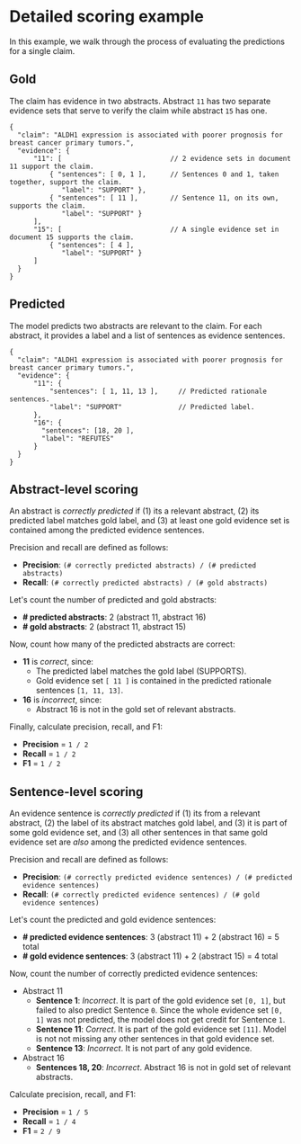 # Detailed scoring example

In this example, we walk through the process of evaluating the predictions for a single claim.


## Gold

The claim has evidence in two abstracts. Abstract `11` has two separate evidence sets that serve to verify the claim while abstract `15` has one.

```
{
  "claim": "ALDH1 expression is associated with poorer prognosis for breast cancer primary tumors.",
  "evidence": {
      "11": [                           // 2 evidence sets in document 11 support the claim.
          { "sentences": [ 0, 1 ],      // Sentences 0 and 1, taken together, support the claim.
             "label": "SUPPORT" },
          { "sentences": [ 11 ],        // Sentence 11, on its own, supports the claim.
             "label": "SUPPORT" }
      ],
      "15": [                           // A single evidence set in document 15 supports the claim.
          { "sentences": [ 4 ],
             "label": "SUPPORT" }
      ]
  }
}
```

## Predicted

The model predicts two abstracts are relevant to the claim. For each abstract, it provides a label and a list of sentences as evidence sentences.

```
{
  "claim": "ALDH1 expression is associated with poorer prognosis for breast cancer primary tumors.",
  "evidence": {
      "11": {
          "sentences": [ 1, 11, 13 ],     // Predicted rationale sentences.
          "label": "SUPPORT"              // Predicted label.
      },
      "16": {
        "sentences": [18, 20 ],
        "label": "REFUTES"
      }
  }
}
```

## Abstract-level scoring

An abstract is _correctly predicted_ if (1) its a relevant abstract, (2) its predicted label matches gold label, and (3) at least one gold evidence set is contained among the predicted evidence sentences.

Precision and recall are defined as follows:

- **Precision**: `(# correctly predicted abstracts) / (# predicted abstracts)`
- **Recall**: `(# correctly predicted abstracts) / (# gold abstracts)`

Let's count the number of predicted and gold abstracts:

- **# predicted abstracts**: 2 (abstract 11, abstract 16)
- **# gold abstracts**: 2 (abstract 11, abstract 15)

Now, count how many of the predicted abstracts are correct:
​
- **11** is _correct_, since:
  - The predicted label matches the gold label (SUPPORTS).
  - Gold evidence set `[ 11 ]` is contained in the predicted rationale sentences `[1, 11, 13]`.
- **16** is _incorrect_, since:
  - Abstract 16 is not in the gold set of relevant abstracts.

Finally, calculate precision, recall, and F1:

- **Precision** = `1 / 2`
- **Recall** = `1 / 2`
- **F1**  = `1 / 2`

## Sentence-level scoring

An evidence sentence is _correctly predicted_ if (1) its from a relevant abstract, (2) the label of its abstract matches gold label, and (3) it is part of some gold evidence set, and (3) all other sentences in that same gold evidence set are _also_ among the predicted evidence sentences.

Precision and recall are defined as follows:

- **Precision**: `(# correctly predicted evidence sentences) / (# predicted evidence sentences)`
- **Recall**: `(# correctly predicted evidence sentences) / (# gold evidence sentences)`

Let's count the predicted and gold evidence sentences:

- **# predicted evidence sentences**: 3 (abstract 11) + 2 (abstract 16) = 5 total
- **# gold evidence sentences**: 3 (abstract 11) + 2 (abstract 15) = 4 total

Now, count the number of correctly predicted evidence sentences:

- Abstract 11
  - **Sentence 1**: _Incorrect_. It is part of the gold evidence set `[0, 1]`, but failed to also predict Sentence `0`. Since the whole evidence set `[0, 1]` was not predicted, the model does not get credit for Sentence `1`.
  - **Sentence 11**: _Correct_. It is part of the gold evidence set `[11]`.  Model is not not missing any other sentences in that gold evidence set.
  - **Sentence 13**: _Incorrect_. It is not part of any gold evidence.
- Abstract 16
  - **Sentences 18, 20**: _Incorrect_. Abstract 16 is not in gold set of relevant abstracts.

Calculate precision, recall, and F1:

- **Precision** = `1 / 5`
- **Recall** = `1 / 4`
- **F1** = `2 / 9`
